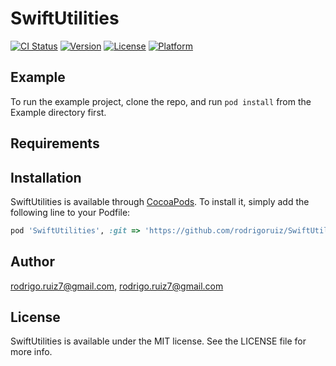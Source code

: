 # SwiftUtilities

[![CI Status](http://img.shields.io/travis/rodrigo.ruiz7@gmail.com/SwiftUtilities.svg?style=flat)](https://travis-ci.org/rodrigo.ruiz7@gmail.com/SwiftUtilities)
[![Version](https://img.shields.io/cocoapods/v/SwiftUtilities.svg?style=flat)](http://cocoapods.org/pods/SwiftUtilities)
[![License](https://img.shields.io/cocoapods/l/SwiftUtilities.svg?style=flat)](http://cocoapods.org/pods/SwiftUtilities)
[![Platform](https://img.shields.io/cocoapods/p/SwiftUtilities.svg?style=flat)](http://cocoapods.org/pods/SwiftUtilities)

## Example

To run the example project, clone the repo, and run `pod install` from the Example directory first.

## Requirements

## Installation

SwiftUtilities is available through [CocoaPods](http://cocoapods.org). To install
it, simply add the following line to your Podfile:

```ruby
pod 'SwiftUtilities', :git => 'https://github.com/rodrigoruiz/SwiftUtilities.git'
```

## Author

rodrigo.ruiz7@gmail.com, rodrigo.ruiz7@gmail.com

## License

SwiftUtilities is available under the MIT license. See the LICENSE file for more info.
